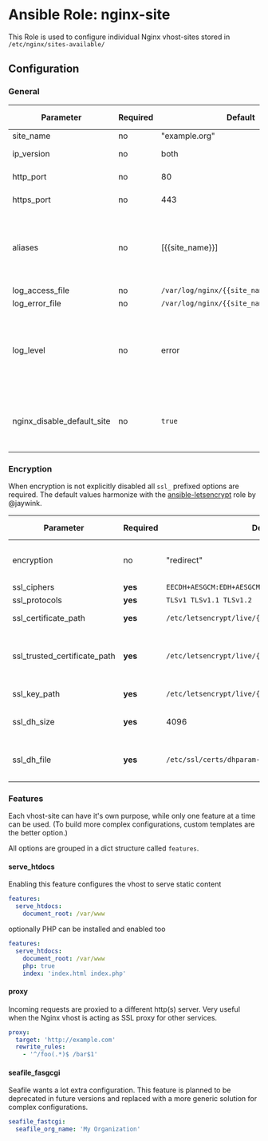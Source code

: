Ansible Role: nginx-site
========================

This Role is used to configure individual Nginx vhost-sites stored in `/etc/nginx/sites-available/`

## Configuration

### General

| Parameter       | Required   | Default         | Options / Comment                                         |
| --------------- | ---------- | --------------- | --------------------------------------------------------- |
| site_name       | no         | "example.org"   |                                                           |
| ip_version      | no         | both            | `both`, `IPv4`, `IPv6`                                    |
| http_port       | no         | 80              | 0 - 65535                                                 |
| https_port      | no         | 443             | 0 - 65535                                                 |
| aliases         | no         | [{{site_name}}] | List of strings with domain names (Wildcard `*`)          |
| log_access_file | no         | `/var/log/nginx/{{site_name}}_access.log` |                                 |
| log_error_file  | no         | `/var/log/nginx/{{site_name}}_error.log` |                                  |
| log_level       | no         | error   | `debug`, `info`, `notice`, `warn`, `error`, `crit`, `alert`, or `emerg` |
| nginx_disable_default_site | no | `true`       | `true` disables the default nginx vhost                   |


### Encryption

When encryption is not explicitly disabled all `ssl_` prefixed options are required. The default values harmonize with the [ansible-letsencrypt](https://github.com/jaywink/ansible-letsencrypt) role by @jaywink.


| Parameter                    | Required  | Default         | Options / Comment                                         |
| ---------------------------- | --------- | --------------- | --------------------------------------------------------- |
| encryption                   | no        | "redirect"      | `force`, `redirect`, `optional`, `off`                    |
| ssl_ciphers                  | **yes**   | `EECDH+AESGCM:EDH+AESGCM:AES256+EECDH:AES256+EDH` | [[see](https://raymii.org/s/tutorials/Strong_SSL_Security_On_nginx.html#The_Cipher_Suite)] |
| ssl_protocols                | **yes**   | `TLSv1 TLSv1.1 TLSv1.2` | [[see](https://raymii.org/s/tutorials/Strong_SSL_Security_On_nginx.html#SSLv2_and_SSLv3)] |
| ssl_certificate_path         | **yes**   | `/etc/letsencrypt/live/{{site_name}}/fullchain.pem` | defaults to LetsEncrypt |
| ssl_trusted_certificate_path | **yes**   | `/etc/letsencrypt/live/{{site_name}}/fullchain.pem` | defaults to LetsEncrypt, needed for [OCSP Stapling](https://raymii.org/s/tutorials/Strong_SSL_Security_On_nginx.html#OCSP_Stapling) |
| ssl_key_path                 | **yes**   | `/etc/letsencrypt/live/{{site_name}}/privkey.pem` | defaults to LetsEncrypt |
| ssl_dh_size                  | **yes**   | 4096      | *this will take a while to generate*                          |
| ssl_dh_file                  | **yes**   | `/etc/ssl/certs/dhparam-{{ ssl_dh_size }}.pem` | *consider pre-generating this file* |

### Features

Each vhost-site can have it's own purpose, while only one feature at a time can be used. (To build more complex configurations, custom templates are the better option.)

All options are grouped in a dict structure called `features`.

#### serve_htdocs

Enabling this feature configures the vhost to serve static content

```yaml
features:
  serve_htdocs:
    document_root: /var/www
```

optionally PHP can be installed and enabled too

```yaml
features:
  serve_htdocs:
    document_root: /var/www
    php: true
    index: 'index.html index.php'
```

#### proxy

Incoming requests are proxied to a different http(s) server. Very useful when the Nginx vhost is acting as SSL proxy for other services.

```yaml
proxy:
  target: 'http://example.com'
  rewrite_rules:
    - '^/foo(.*)$ /bar$1'
```

#### seafile_fasgcgi

Seafile wants a lot extra configuration. This feature is planned to be deprecated in future versions and replaced with a more generic solution for complex configurations.

```yaml
seafile_fastcgi:
  seafile_org_name: 'My Organization'
```
